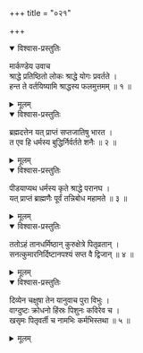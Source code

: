 +++
title = "०२१"

+++

<details open><summary>विश्वास-प्रस्तुतिः</summary>

मार्कण्डेय उवाच  
श्राद्धे प्रतिष्ठितो लोकः श्राद्धे योगः प्रवर्तते ।  
हन्त ते वर्तयिष्यामि श्राद्धस्य फलमुत्तमम् ॥ १ ॥
</details>

<details><summary>मूलम्</summary>

मार्कण्डेय उवाच  
श्राद्धे प्रतिष्ठितो लोकः श्राद्धे योगः प्रवर्तते ।  
हन्त ते वर्तयिष्यामि श्राद्धस्य फलमुत्तमम् ॥ १ ॥
</details>

<details open><summary>विश्वास-प्रस्तुतिः</summary>

ब्रह्मदत्तेन यत् प्राप्तं सप्तजातिषु भारत ।  
त एव हि धर्मस्य बुद्धिर्निर्वर्तते शनैः ॥ २ ॥
</details>

<details><summary>मूलम्</summary>

ब्रह्मदत्तेन यत् प्राप्तं सप्तजातिषु भारत ।  
त एव हि धर्मस्य बुद्धिर्निर्वर्तते शनैः ॥ २ ॥
</details>

<details open><summary>विश्वास-प्रस्तुतिः</summary>

पीडयाप्यथ धर्मस्य कृते श्राद्धे परानघ ।  
यत् प्राप्तं ब्राह्मणैः पूर्वं तन्निबोध महामते ॥ ३ ॥
</details>

<details><summary>मूलम्</summary>

पीडयाप्यथ धर्मस्य कृते श्राद्धे परानघ ।  
यत् प्राप्तं ब्राह्मणैः पूर्वं तन्निबोध महामते ॥ ३ ॥
</details>

<details open><summary>विश्वास-प्रस्तुतिः</summary>

ततोऽहं तानधर्मिष्ठान् कुरुक्षेत्रे पितृव्रतान् ।  
सनत्कुमारनिर्दिष्टानपश्यं सप्त वै द्विजान् ॥ ४ ॥
</details>

<details><summary>मूलम्</summary>

ततोऽहं तानधर्मिष्ठान् कुरुक्षेत्रे पितृव्रतान् ।  
सनत्कुमारनिर्दिष्टानपश्यं सप्त वै द्विजान् ॥ ४ ॥
</details>

<details open><summary>विश्वास-प्रस्तुतिः</summary>

दिव्येन चक्षुषा तेन यानुवाच पुरा विभुः ।  
वाग्दुष्टः क्रोधनो हिंस्रः पिशुनः कविरेव च ।  
खसृमः पितृवर्ती च नामभिः कर्मभिस्तथा ॥ ५ ॥
</details>

<details><summary>मूलम्</summary>

दिव्येन चक्षुषा तेन यानुवाच पुरा विभुः ।  
वाग्दुष्टः क्रोधनो हिंस्रः पिशुनः कविरेव च ।  
खसृमः पितृवर्ती च नामभिः कर्मभिस्तथा ॥ ५ ॥
</details>